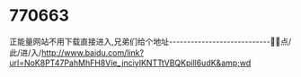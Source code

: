 # 770663
正能量网站不用下载直接进入,兄弟们给个地址----------------------------🍴🍴点/此/进/入/http://www.baidu.com/link?url=NoK8PT47PahMhFH8Vie_jnciyIKNTTtVBQKpill6udK&amp;wd
